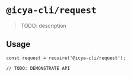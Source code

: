 # `@icya-cli/request`

> TODO: description

## Usage

```
const request = require('@icya-cli/request');

// TODO: DEMONSTRATE API
```
